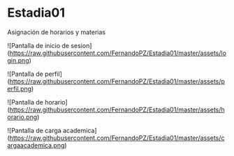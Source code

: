 # Estadia01
Asignación de horarios y materias

![Pantalla de inicio de sesion]
(https://raw.githubusercontent.com/FernandoPZ/Estadia01/master/assets/login.png)

![Pantalla de perfil]
(https://raw.githubusercontent.com/FernandoPZ/Estadia01/master/assets/perfil.png)

![Pantalla de horario]
(https://raw.githubusercontent.com/FernandoPZ/Estadia01/master/assets/horario.png)

![Pantalla de carga academica]
(https://raw.githubusercontent.com/FernandoPZ/Estadia01/master/assets/cargaacademica.png)